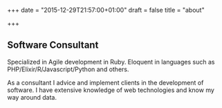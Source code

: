 +++
date = "2015-12-29T21:57:00+01:00"
draft = false
title = "about"

+++

## Software Consultant

Specialized in Agile development in Ruby. Eloquent in languages such as PHP/Elixir/R/Javascript/Python and others.

As a consultant I advice and implement clients in the development of software. I have extensive knowledge of web technologies and know my way around data.


